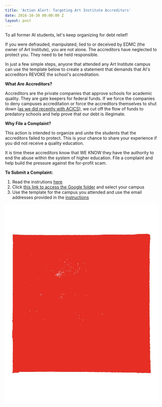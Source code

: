 ```yaml
---
title: 'Action Alert: Targeting Art Institute Accreditors'
date: 2016-10-30 00:00:00 Z
layout: post
---
```


To all former AI students, let's keep organizing for debt relief! 

If you were defrauded, manipulated, lied to or deceived by EDMC (the owner of Art Institute), you are not alone. The accreditors have neglected to protect you. They need to be held responsible. 

In just a few simple steps, anyone that attended any Art Institute campus can use the template below to create a statement that demands that AI's accreditors REVOKE the school's accreditation.

**What Are Accreditors?**

Accreditors are the private companies that approve schools for academic quality. They are gate keepers for federal funds. If we force the companies to deny campuses accreditation or force the accreditors themselves to shut down ([as we did recently with ACICS](http://www.usnews.com/news/articles/2016-09-22/education-department-strips-authority-of-acics-the-largest-for-profit-college-accreditor)), we cut off the flow of funds to predatory schools and help prove that our debt is illegimate. 


**Why File a Complaint?**

This action is intended to organize and unite the students that the accreditors failed to protect. This is your chance to share your experience if you did not receive a quality education.  

It is time these accreditors know that WE KNOW they have the authority to end the abuse within the system of higher education. File a complaint and help build the pressure against the for-profit scam.

**To Submit a Complaint:**

1. Read the instrutions [here](http://docs.google.com/document/d/1LeDul8nMFajLoY9CkmkiMt7Pq6vg8wJ-V4QOfcGn9Fo/edit)
2. Click [this link to access the Google folder](http://drive.google.com/drive/folders/0B3f0N1EerUMeQ2xNa2pNUENublE) and select your campus
3. Use the template for the campus you attended and use the email addresses provided in the [instructions](http://docs.google.com/document/d/1LeDul8nMFajLoY9CkmkiMt7Pq6vg8wJ-V4QOfcGn9Fo/edit)

![alt](/assets/images/2016/10/RedSquare-transparent.jpg)


